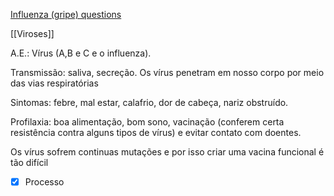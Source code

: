 [Influenza (gripe) questions](Influenza%20(gripe)%20questions.md)

[[Viroses]]

A.E.: Vírus (A,B e C e o influenza).

Transmissão: saliva, secreção. Os vírus penetram em nosso corpo por meio das vias respiratórias

Sintomas: febre, mal estar, calafrio, dor de cabeça, nariz obstruído.

Profilaxia: boa alimentação, bom sono, vacinação (conferem certa resistência contra alguns tipos de vírus) e evitar contato com doentes.

Os vírus sofrem continuas mutações e por isso criar uma vacina funcional é tão difícil

- [x] Processo 
